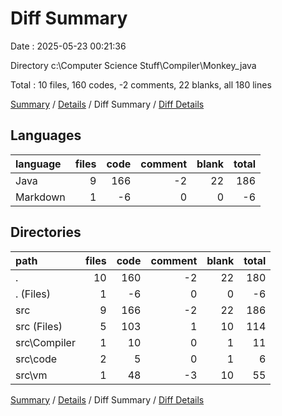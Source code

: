# Diff Summary

Date : 2025-05-23 00:21:36

Directory c:\\Computer Science Stuff\\Compiler\\Monkey_java

Total : 10 files,  160 codes, -2 comments, 22 blanks, all 180 lines

[Summary](results.md) / [Details](details.md) / Diff Summary / [Diff Details](diff-details.md)

## Languages
| language | files | code | comment | blank | total |
| :--- | ---: | ---: | ---: | ---: | ---: |
| Java | 9 | 166 | -2 | 22 | 186 |
| Markdown | 1 | -6 | 0 | 0 | -6 |

## Directories
| path | files | code | comment | blank | total |
| :--- | ---: | ---: | ---: | ---: | ---: |
| . | 10 | 160 | -2 | 22 | 180 |
| . (Files) | 1 | -6 | 0 | 0 | -6 |
| src | 9 | 166 | -2 | 22 | 186 |
| src (Files) | 5 | 103 | 1 | 10 | 114 |
| src\\Compiler | 1 | 10 | 0 | 1 | 11 |
| src\\code | 2 | 5 | 0 | 1 | 6 |
| src\\vm | 1 | 48 | -3 | 10 | 55 |

[Summary](results.md) / [Details](details.md) / Diff Summary / [Diff Details](diff-details.md)